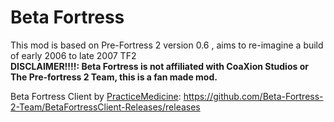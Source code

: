 # Beta Fortress
This mod is based on Pre-Fortress 2 version 0.6 , aims to re-imagine a build of early 2006 to late 2007 TF2 \
**DISCLAIMER!!!!: Beta Fortress is not affiliated with CoaXion Studios or The Pre-fortress 2 Team, this is a fan made mod.**

Beta Fortress Client by [PracticeMedicine](https://github.com/PracticeMedicine03): https://github.com/Beta-Fortress-2-Team/BetaFortressClient-Releases/releases
